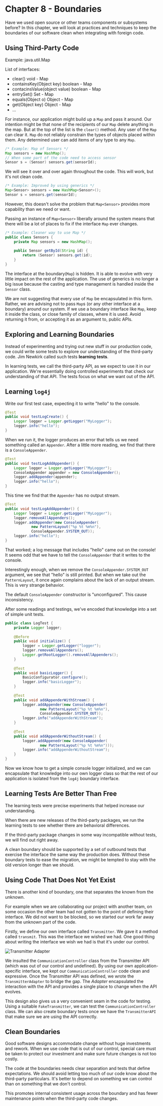 # Chapter 8 - Boundaries

Have we used open source or other teams components or subsystems before?
In this chapter, we will look at practices and techniques to keep the boundaries of our software clean when integrating with foreign code.

## Using Third-Party Code

Example: java.util.Map

List of interfaces:
- clear() void - Map
- containsKey(Object key) boolean - Map
- contacinsValue(object value) boolean - Map
- entrySet() Set - Map
- equals(Object o) Object - Map
- get(Object key) Object - Map
- ...

For instance, our application might build up a `Map` and pass it around.
Our intention might be that none of the recipients of our `Map` delete anything in the map.
But at the top of the list is the `clear()` method. Any user of the `Map` can clear it.
`Map` do not reliably constrain the types of objects placed within them. 
Any determined user can add items of any type to any `Map`.

```java
/* Example: Map of Sensors */
Map sensors = new HashMap();
// When some part of the code need to access sensor
Sensor s = (Sensor) sensors.get(sensorId);
```

We will see it over and over again throughout the code. 
This will work, but it's not clean code.

```java
/* Example: Improved by using generics */
Map<Sensor> sensors = new HashMap<Sensor>();
Sensor s = sensors.get(sensorId);
```

However, this doesn't solve the problem that `Map<Sensor>` provides more capability than we need or want.

Passing an instance of `Map<Sensor>` liberally around the system means that there will be a lot of places to fix if the interface `Map` ever changes.

```java
/* Example: Cleaner way to use Map */
public class Sensors {
    private Map sensors = new HashMap();
    
    public Sensor getById(String id) {
        return (Sensor) sensors.get(id);
    }
}
```

The interface at the boundary(`Map`) is hidden. It is able to evolve with very little impact on the rest of the application.
The use of generics is no longer a big issue because the casting and type management is handled inside the `Sensor` class.

We are not suggesting that every use of `Map` be encapsulated in this form. 
Rather, we are advising not to pass `Map`s (or any other interface at a boundary) around our system.
If we use a boundary interface like `Map`, keep it inside the class, or close family of classes, where it is used.
Avoid returning it from, or accepting it as an argument to, public APIs.

## Exploring and Learning Boundaries

Instead of experimenting and trying out new stuff in our production code, 
we could write some tests to explore our understanding of the third-party code.
Jim Newkirk called such tests **learning tests**.

In learning tests, we call the third-party API, as we expect to use it in our application.
We're essentially doing controlled experiments that check our understanding of that API.
The tests focus on what we want out of the API.

## Learning `log4j`

Write our first test case, expecting it to write "hello" to the console.

```java
@Test
public void testLogCreate() {
    Logger logger = Logger.getLogger("MyLogger");
    logger.info("hello");
}
```

When we run it, the logger produces an error that tells us we need something called an `Appender`. 
After a little more reading, we find that there is a `ConsoleAppender`.

```java
@Test
public void testLogAddAppender() {
    Logger logger = Logger.getLogger("MyLogger");
    ConsoleAppender appender = new ConsoleAppender();
    logger.addAppender(appender);
    logger.info("hello");
}
```

This time we find that the `Appender` has no output stream.

```java
@Test
public void testLogAddAppender() {
    Logger logger = Logger.getLogger("MyLogger");
    logger.removeAllAppenders();
    logger.addAppender(new ConsoleAppender(
            new PatternLayout("%p %t %m%n"),
            ConsoleAppender.SYSTEM_OUT));
    logger.info("hello");
}
```

That worked; a log message that includes "hello" came out on the console!
It seems odd that we have to tell the `ConsoleAppender` that it writes to the console.

Interestingly enough, when we remove the `ConsoleAppender.SYSTEM_OUT` argument, we see that "hello" is still printed.
But when we take out the `PatternLayout`, it once again complains about the lack of an output stream.
This is very strange behavior.

The default `ConsoleAppender` constructor is "unconfigured". This cause inconsistency.

After some readings and testings, we've encoded that knowledge into a set of simple unit tests.

```java
public class LogTest {
    private Logger logger;
    
    @Before
    public void initialize() {
        logger = Logger.getLogger("logger");
        logger.removeAllAppenders();
        Logger.getRootLogger().removeAllAppenders();
    }
    
    @Test
    public void basicLogger() {
        BasicConfigurator.configure();
        logger.info("basicLogger");
    }
    
    @Test
    public void addAppenderWithStream() {
        logger.addAppender(new ConsoleAppender(
                new PatternLayout("%p %t %m%n"),
                ConsoleAppender.SYSTEM_OUT));
        logger.info("addAppenderWithStream");
    }
    
    @Test
    public void addAppenderWithoutStream() {
        logger.addAppenedr(new ConsoleAppender(
                new PatternLayout("%p %t %m%n")));
        logger.info("addAppenderWithoutStream");
    }
}
```

Now we know how to get a simple console logger initialized, 
and we can encapsulate that knowledge into our own logger class so that the rest of our application is isolated from the `log4j` boundary interface.

## Learning Tests Are Better Than Free

The learning tests were precise experiments that helped increase our understanding.

When there are new releases of the third-party packages, we run the learning tests to see whether there are behavioral differences.

If the third-party package changes in some way incompatible without tests, we will find out right away.

A clean boundary should be supported by a set of outbound tests that exercise the interface the same way the production does.
Without these boundary tests to ease the migration, we might be tempted to stay with the old version longer than we should.

## Using Code That Does Not Yet Exist

There is another kind of boundary, one that separates the known from the unknown.

For example when we are collaborating our project with another team, 
on some occasion the other team had not gotten to the point of defining their interface. 
We did not want to be blocked, so we started our work far away from the unknown part of the code.

Firstly, we define our own interface called `Transmitter`. We gave it a method called `transmit`.
This was the interface we wished we had.
One good thing about writing the interface we wish we had is that it's under our control.

![Transmitter Adapter](https://ewegithub.sb.karmalab.net/EWE/clean-code-series/blob/master/images/chapter-08-figure-01.png "Transmitter Adapter")

We insulted the `CommunicationController` class from the Transmitter API (which was out of our control and undefined).
By using our own application-specific interface, we kept our `CommunicationController` code clean and expressive.
Once the Transmitter API was defined, we wrote the `TransmitterAdapter` to bridge the gap.
The *Adapter* encapsulated the interaction with the API and provides a single place to change when the API evolves.

This design also gives us a very convenient seam in the code for testing.
Using a suitable `FakeTransmitter`, we can test the `CommunicationController` class.
We can also create boundary tests once we have the `TransmitterAPI` that make sure we are using the API correctly.

## Clean Boundaries

Good software designs accommodate change without huge investments and rework.
When we use code that is out of our control, special care must be taken to protect our investment and make sure future changes is not too costly.

The code at the boundaries needs clear separation and tests that define expectations.
We should avoid letting too much of our code know about the third-party particulars. 
It's better to depend on something we can control than on something that we don't control.

This promotes internal consistent usage across the boundary and has fewer maintenance points when the third-party code changes.
